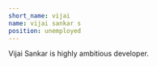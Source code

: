 ```yaml
---
short_name: vijai
name: vijai sankar s
position: unemployed
---
```

Vijai Sankar is highly ambitious developer.
